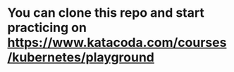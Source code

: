 # You can clone this repo and start practicing on https://www.katacoda.com/courses/kubernetes/playground
